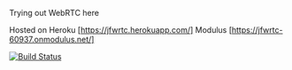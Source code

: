 Trying out WebRTC here

Hosted on 
Heroku [https://jfwrtc.herokuapp.com/]
Modulus [https://jfwrtc-60937.onmodulus.net/]

[![Build Status](https://semaphoreci.com/api/v1/julianfrank/jfwrtc/branches/master/badge.svg)](https://semaphoreci.com/julianfrank/jfwrtc)